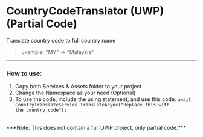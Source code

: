 # CountryCodeTranslator (UWP) (Partial Code)

Translate country code to full country name <br/>
> Example: "MY" => "Malaysia"

---------------

### How to use:
1. Copy both Services & Assets folder to your project
2. Change the Namespace as your need (Optional)
3. To use the code, include the using statement, and use this code: <code>await CountryTranslateService.TranslateAsync("Replace this with the country code");</code>


<br/>
***Note: This does not contain a full UWP project, only partial code.***
